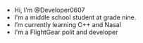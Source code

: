 - Hi, I’m @Developer0607
- I'm a middle school student at grade nine.
- I’m currently learning C++ and Nasal
- I'm a FlightGear polit and developer

<!---
Developer0607/Developer0607 is a ✨ special ✨ repository because its `README.md` (this file) appears on your GitHub profile.
You can click the Preview link to take a look at your changes.
--->
